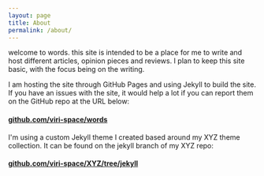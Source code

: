 ```yaml
---
layout: page
title: About
permalink: /about/
---
```


welcome to words. this site is intended to be a place for me to write and host different articles, opinion pieces and reviews. I plan to keep this site basic, with the focus being on the writing.

I am hosting the site through GitHub Pages and using Jekyll to build the site. If you have an issues with the site, it would help a lot if you can report them on the GitHub repo at the URL below:
#### [github.com/viri-space/words](https://github.com/viri-space/words)

I'm using a custom Jekyll theme I created based around my XYZ theme collection. It can be found on the jekyll branch of my XYZ repo:
#### [github.com/viri-space/XYZ/tree/jekyll](https://github.com/viri-space/XYZ/tree/jekyll)
